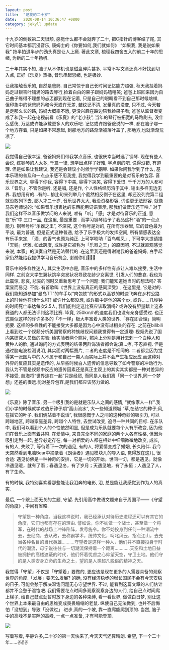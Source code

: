 ```yaml
---
layout: post
title:  "记我的二十岁"
date:   2020-08-14 10:36:47 +0800
category: jekyll update
---
```

十九岁的倒数第二天很颓, 感觉什么都不会就奔了二十, 把C指针的博客结了尾, 其它时间基本都沉浸音乐, 康姆士的《你要如何,我们就如何》 “如果我, 我是说如果我“ 拖半拍退半步的劲头真是让人上瘾. 著此文章, 梳理我四舍五入的前二十年的思绪, 为新的二十年扬帆.

二十年其实不短, 脑子从不停机也是磁盘碎片甚多, 平常不写文章还真不好找到切入点, 正好《乐夏》热播, 音乐串起思绪, 也是极妙.

让我接触音乐的, 自然是爸妈. 自己常惊于自己长时间记忆能力超强, 秋天我挂着妈妈走过银杏叶铺满的路去琴行,捡着白白的果子跟妈妈嘻嘻笑; 爸爸上班回来因为自己曲子练得不理想的忐忑都到现在记着, 只是自己的眼睛看不到自己那时候啥样, 但印象中的爸爸妈妈和今天或许无差, 皱纹记不清, 发量真的没变, 只不过, 今天若是走那么长的路, 妈妈大概率不愿, 更没兴趣在路边陪我捡果子看; 爸爸从监督者变成了和我一起在电视前看《乐夏》的“老小孩”, 当年的琴行被拓宽的马路刷去, 没什么感伤, 万达或许能承载更多人的欢乐吧. 记忆或许跟爸爸说的一样, 都在脑子哪一个地方存着, 只是如果不常想起, 到那地方的路渐渐被落叶盖了, 那地方,也就渐渐荒凉了. 

![](https://tva1.sinaimg.cn/large/007S8ZIlly1ghqk3ycf8ij30p00irdhf.jpg)

我觉得自己很幸运, 爸爸妈妈们带我学点音乐, 也很庆幸当时选了钢琴. 现在有些人会说, 练钢琴的人太多, 千篇一律, 想学出点样子好难, 学点别的吧. 说得没错, 有道理. 但是如果让我建议, 我还是会建议小时候学学钢琴. 如果你问我学到了什么, 基本乐理的普及和一点点乐感不用我提, 我觉得我学到最重要的是对音乐的包容. 音乐世界之大, 容得下你我, 容得下中美, 容得下哭笑, 容得下爱恨. 千千万万的人都可以「音乐」,不管你是听, 还是唱, 还是作, 个人性格经历溶于其中, 输出多样无边无界. 我想用有的…有的…排比句来列举几个截然相反例子在这里, 却还没列完第二组就没敢列下去, 鄙人才二十岁, 音乐世界太大, 我没资格形容, 词语更无法形容. 就像马东老师说的: “如果音乐想表达的东西能用词语表示, 那我们做音乐还干啥.” 对于我们这样不以音乐做学问的人来说, 唯有「听」「感」才是对待音乐的正道, 意在“乐”中.三口一品, 在这里, 最是重要 . 而学习钢琴给予了我品这杯“酒”的一点点能力. 钢琴号称“乐器之王”, 不深究, 这个称号是对的, 在所有乐器里, 它的音色最为平淡, 最为普通, 但是正式这种普通, 给予了乐手极大的发挥空间, 所有情感表达全有乐手来定, 「酒」的香气也颇为纯正. 上可学唢呐「百鸟朝凤」, 下可学大提请描「天鹅」优雅. 如此跨度, 或许是它被称为「乐器之王」的原因吧. 不过就直观感觉来说, 本家」的演奏自然是无法替代的 .在这里我还是得谢谢我的爸爸妈妈, 白手起家仍然能给我提供学习音乐机会, 谢谢你们🙏🙏🙏

音乐中的多样性迷人, 其实生活中亦是, 音乐中的多样性有点让人难以接受, 生活中同样. 之前女大学生翼状跳伞突发状况导致花龄少女离世, 引发人们的悲哀. 我也为此震惊, 悲哀, 悲哀的同时又重新思考了一个问题: 我们能知道她当时的想法吗? 答案显而易见: 不能. 有首歌叫《世界上没有真正的感同深受》, 在这里是, 它是对的. 我们能知道参加“曼岛TT”的车手以“肉包铁”的形式以高铁的时速飞奔在乡村公路上的时候他在想什么吗? 或许什么都没想, 或许脑中是他的某个ex, 或许……几秒钟的时间死亡率达每次2.5人, 我们能判定这比赛应该取消吗? 或许没有胆量踏上这条赛道的人都无法评判这项比赛. 毕竟, 250km/h的速度我们也没有亲身感受过. 也正式类似这样的许许多多的「不一样」极大丰富着人类的世界.「存在即合理」简明扼要. 这样的多样性的不能接受大多都是因为心中没有过相关的存在. 之前在bilibili上看到过一个视频分析美国警察的种族歧视问题我觉得有一定道理: 视频先说了国内某研究人员做的实验: 给实验者两个照片, 照片上分别是用针去刺一个白种人和黄种人的脸, 通过询问的方式表明的结果两群饰演者都会说:真...疼, 不忍直视. 但是通过脑电波检测说明, 其实面对两幅图片, 二者的态度是不相同的. 二者都会因为觉得某一张图片中的人不属于和自己一类人而实际上并不会产生相应反应.而这种对外界的反应其实是遗传的, 从早些时候白人遗传的信息导致了如今警察的冲动行为. 我认为不管是视频中反应的遗传因素还是真正主观上的其实其实都是一种对差异的不接受, 航海将“世界连在一起”只是经贸, 而同是人我们离「同一个世界,同一个梦想」还差的很远.能对差异包容,是我们都应该努力做的.

![](https://tva1.sinaimg.cn/large/007S8ZIlly1ghqjeh3wv9j31c70r4794.jpg)

《乐夏》除了音乐, 另一个吸引我的是就是乐队人之间的感情, “就像家人一样”.我们小学的时候就学过伯牙钟子期“高山流水”, 大一些知道顾城 “草,在结它的种子;风,在摇它的叶子. 我们俩站着不说话”, 我很感慨于人之间的这种奇妙的吸引力, 可以跨越地区, 跨越家庭差异, 跨越个人特性, 去尝试改变, 追寻一种共同的目标. 在乐队中, 我们可以看到个人的个性依然明显, 但是成为乐队就要每个人有所改变, 因为他们在音乐上面有着共鸣. 在爱情中, 来自完全不同的家庭的两个人各有性格, 但因为吸引走到一起, 差异必定存在, 每一对相爱的人都在相处中细细微微地改变, 成长, 有的人, 失败了, 等待着下一次的遇见, 有的人, 将爱情变成了婚姻, 长久陪伴.  我今天突然看到电脑Bear中摘录着《朗读者》遇见模块儿的导入语, 觉得放在这儿, 很合适:
遇见仿佛是一种神奇的安排，它是一切的开始。世间一切，都是遇见。就像冷遇见暖，就有了雨；春遇见冬，有了岁月；天遇见地，有了永恒；人遇见了人，有了生命。

有的时候, 我特别喜欢看那些能让我泪奔的电影, 泪, 总是能让我感觉到作为人的真实.

最后, 一个跟上面无关的主题, 守望. 先引用高中做语文题来自于周国平——《守望的角度》, 中间有省略.

> 守望是一种角度。当我这样说时，我已经承认对待历史进程还可以有其它的角度，它们也都有存在的理由. 譬如说，你不妨做一个战士，甚至做一个将军，在时代的战场上冲锋陷阵，发号施令。你不妨投身到任何一种潮流中去，去经商，去从政，去称霸学术，统帅文化，呵叱风云，指点江山，去充当各种名目的当代英雄.………守望者是这样一种人，他们并不直接投身于时代的潮流，毋宁说往往与一切潮流保持着一个距离…………天空和土地日益被拥挤的高楼遮蔽的时代，他们怀着忧虑之心仰望天空，守卫土地。他们守的是人类安身立命的生命之土，望的是人类超凡脱俗的精神之天。 

我觉得「守望」不仅是「守望着」要做的, 更应该是现在更多的人需要具备的观察世界的角度.「发展」要怎么发展? 的确, 没有经济稳步的增长国民不会有今天安稳的日子, 可能会愁于解决温饱问题无心守望世界. 不过, 能看到这篇文章的人们估计都并不会愁于温饱吧. 我们需要花点时间多观察观察身边的人们, 给自己点时间爬上梯子, 给自己鼓点劲暂时放下身边的各种束缚, 看一看世界, 做做白日梦, 别让这个世界上本来最自由的思维变成畏畏缩缩的老鼠. 纵使自己无法做到, 也并不后悔怕「没想到」导致「没做过」.进步,真的一个坡, 靠一直爬能爬到顶的. 当然, 脑子中的高峰不是实际的高峰, 一点一点准备, 才有可能登顶.  

![](https://tva1.sinaimg.cn/large/007S8ZIlly1ghqipazplzj31400u0abv.jpg)  

写着写着, 平静许多,二十岁的第一天快来了,今天天气还算晴朗. 希望, 下一个二十年……✌️✌️✌️